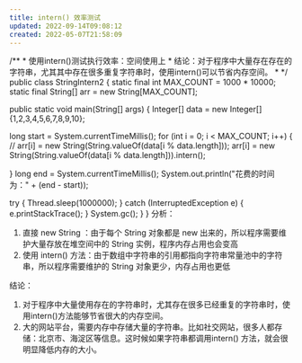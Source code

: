 ```yaml
---
title: intern() 效率测试
updated: 2022-09-14T09:08:12
created: 2022-05-07T21:58:09
---
```


/\*\*
\* 使用intern()测试执行效率：空间使用上
\* 结论：对于程序中大量存在存在的字符串，尤其其中存在很多重复字符串时，使用intern()可以节省内存空间。
\*
\*/
public class StringIntern2 {
static final int MAX_COUNT = 1000 \* 10000;
static final String\[\] arr = new String\[MAX_COUNT\];

public static void main(String\[\] args) {
Integer\[\] data = new Integer\[\]{1,2,3,4,5,6,7,8,9,10};

long start = System.currentTimeMillis();
for (int i = 0; i \< MAX_COUNT; i++) {
// arr\[i\] = new String(String.valueOf(data\[i % data.length\]));
arr\[i\] = new String(String.valueOf(data\[i % data.length\])).intern();

}
long end = System.currentTimeMillis();
System.out.println("花费的时间为：" + (end - start));

try {
Thread.sleep(1000000);
} catch (InterruptedException e) {
e.printStackTrace();
}
System.gc();
}
}
分析：
1.  直接 new String ：由于每个 String 对象都是 new 出来的，所以程序需要维护大量存放在堆空间中的 String 实例，程序内存占用也会变高
2.  使用 intern() 方法：由于数组中字符串的引用都指向字符串常量池中的字符串，所以程序需要维护的 String 对象更少，内存占用也更低

结论：
1.  对于程序中大量使用存在的字符串时，尤其存在很多已经重复的字符串时，使用intern()方法能够节省很大的内存空间。
2.  大的网站平台，需要内存中存储大量的字符串。比如社交网站，很多人都存储：北京市、海淀区等信息。这时候如果字符串都调用intern() 方法，就会很明显降低内存的大小。
